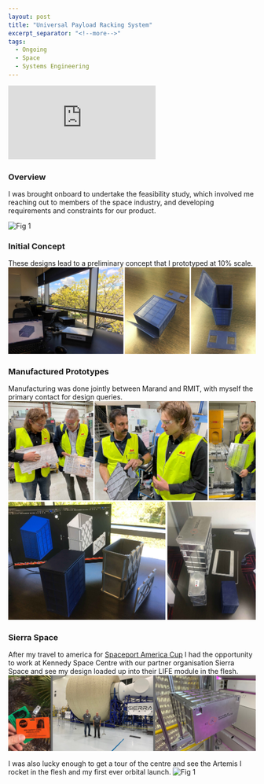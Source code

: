 ```yaml
---
layout: post
title: "Universal Payload Racking System"
excerpt_separator: "<!--more-->"
tags:
  - Ongoing
  - Space
  - Systems Engineering
---
```


<div class="video-container">
  <iframe class="embed-responsive-item" src="https://www.youtube-nocookie.com/embed/j-aDw8HUzow?controls=0&amp;" frameborder="0" allowfullscreen></iframe>
</div>

<!--more-->
### Overview
I was brought onboard to undertake the feasibility study, which involved me reaching out to members of the space industry, and developing requirements and constraints for our product.

![Fig 1](/assets/Personal/UPRS/Clipboard.png)
### Initial Concept
These designs lead to a preliminary concept that I prototyped at 10% scale.
![Fig 1](/assets/Personal/UPRS/10perc.jpg)

### Manufactured Prototypes
Manufacturing was done jointly between Marand and RMIT, with myself the primary contact for design queries.
![Fig 1](/assets/Personal/UPRS/MANU.jpg)
![Fig 1](/assets/Personal/UPRS/designs.jpg)

### Sierra Space
After my travel to america for [Spaceport America Cup](https://joshuaallchin.github.io/projects/rocketry/2022/07/25/SAC.html) I had the opportunity to work at Kennedy Space Centre with our partner organisation Sierra Space and see my design loaded up into their LIFE module in the flesh. 
![Fig 1](/assets/Personal/UPRS/KSC.jpg)

I was also lucky enough to get a tour of the centre and see the Artemis I rocket in the flesh and my first ever orbital launch.
![Fig 1](/assets/Personal/UPRS/KSC.png)